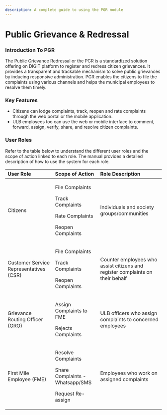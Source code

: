 ```yaml
---
description: A complete guide to using the PGR module
---
```


# Public Grievance & Redressal

### **Introduction To PGR**

The Public Grievance Redressal or the PGR  is a standardized solution offering on DIGIT platform to register and redress citizen grievances. It provides a transparent and trackable mechanism to solve public grievances by inducing responsive administration. PGR enables the citizens to file the complaints using various channels and helps the municipal employees to resolve them timely.

### Key Features

* Citizens can lodge complaints, track, reopen and rate complaints through the web portal or the mobile application. 
* ULB employees too can use the web or mobile interface to comment, forward, assign, verify, share, and resolve citizen complaints.

### User Roles

Refer to the table below to understand the different user roles and the scope of action linked to each role. The manual provides a detailed description of how to use the system for each role.

<table>
  <thead>
    <tr>
      <th style="text-align:left">User Role</th>
      <th style="text-align:left">Scope of Action</th>
      <th style="text-align:left">Role Description</th>
    </tr>
  </thead>
  <tbody>
    <tr>
      <td style="text-align:left">Citizens</td>
      <td style="text-align:left">
        <p>File Complaints</p>
        <p>Track Complaints</p>
        <p>Rate Complaints</p>
        <p>Reopen Complaints
          <br />
        </p>
      </td>
      <td style="text-align:left">Individuals and society groups/communities</td>
    </tr>
    <tr>
      <td style="text-align:left">Customer Service Representatives (CSR)</td>
      <td style="text-align:left">
        <p>File Complaints</p>
        <p>Track Complaints</p>
        <p>Reopen Complaints
          <br />
        </p>
      </td>
      <td style="text-align:left">Counter employees who assist citizens and register complaints on their
        behalf</td>
    </tr>
    <tr>
      <td style="text-align:left">Grievance Routing Officer (GRO)</td>
      <td style="text-align:left">
        <p>Assign Complaints to FME</p>
        <p>Rejects Complaints
          <br />
        </p>
      </td>
      <td style="text-align:left">ULB officers who assign complaints to concerned employees</td>
    </tr>
    <tr>
      <td style="text-align:left">First Mile Employee (FME)</td>
      <td style="text-align:left">
        <p>Resolve Complaints</p>
        <p>Share Complaints - Whatsapp/SMS</p>
        <p>Request Re-assign
          <br />
        </p>
      </td>
      <td style="text-align:left">Employees who work on assigned complaints</td>
    </tr>
  </tbody>
</table>

### 



